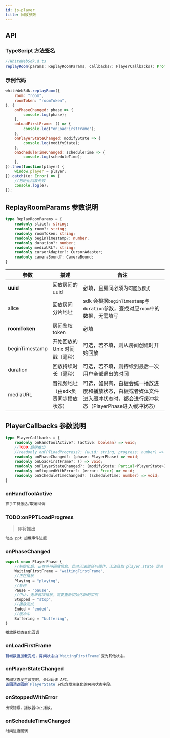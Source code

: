 ```yaml
---
id: js-player
title: 回放参数
---
```


## API

### TypeScript 方法签名

```typescript
//WhiteWebSdk.d.ts
replayRoom(params: ReplayRoomParams, callbacks?: PlayerCallbacks): Promise<Player>;
```

### 示例代码

```js
whiteWebSdk.replayRoom({
    room: "room",
    roomToken: "roomToken",
}, {
    onPhaseChanged: phase => {
        console.log(phase);
    },
    onLoadFirstFrame: () => {
        console.log("onLoadFirstFrame");
    },
    onPlayerStateChanged: modifyState => {
        console.log(modifyState);
    },
    onScheduleTimeChanged: scheduleTime => {
        console.log(scheduleTime);
    },
}).then(function(player) {
    window.player = player;
}).catch((e: Error) => {
    //初始化回放失败
    console.log(e);
});
```

## ReplayRoomParams 参数说明

```typescript
type ReplayRoomParams = {
    readonly slice?: string;
    readonly room?: string;
    readonly roomToken: string;
    readonly beginTimestamp?: number;
    readonly duration?: number;
    readonly mediaURL?: string;
    readonly cursorAdapter?: CursorAdapter;
    readonly cameraBound?: CameraBound;
}
```

| 参数 |  描述 | 备注 |
| ---- | ---- | --- |
| **uuid** | 回放房间的 uuid |必填，且房间必须为`可回放模式`|
| slice | 回放房间 分片地址 |sdk 会根据`beginTimestamp`与`duration`参数，查找对应`room`中的数据，无需填写|
| **roomToken** | 房间鉴权 token | 必填 |
| beginTimestamp | 开始回放的 Unix 时间戳（毫秒） | 可选，若不填，则从房间创建时开始回放 |
| duration | 回放持续时长（毫秒）| 可选，若不填，则持续到最后一次用户全部退出的时间 |
| mediaURL | 音视频地址（由sdk负责同步播放状态）| 可选，如果有，白板会统一播放进度和播放状态，白板或者媒体文件进入缓冲状态时，都会进行缓冲状态（PlayerPhase进入缓冲状态）|

## PlayerCallbacks 参数说明

```typescript
type PlayerCallbacks = {
    readonly onHandToolActive?: (active: boolean) => void;
    //TODO:后续推出
    //readonly onPPTLoadProgress?: (uuid: string, progress: number) => void;
    readonly onPhaseChanged?: (phase: PlayerPhase) => void;
    readonly onLoadFirstFrame?: () => void;
    readonly onPlayerStateChanged?: (modifyState: Partial<PlayerState>) => void;
    readonly onStoppedWithError?: (error: Error) => void;
    readonly onScheduleTimeChanged?: (scheduleTime: number) => void;
}
```

### **onHandToolActive**

```js
抓手工具激活/取消回调
```

### TODO:**onPPTLoadProgress**

>即将推出
```js
动态 ppt 加载事件进度
```

### **onPhaseChanged**

```typescript
export enum PlayerPhase {
    //初始化后，正在等待回放信息，此时无法做任何操作，无法获取 player.state 信息
    WaitingFirstFrame = "waitingFirstFrame",
    //正在播放
    Playing = "playing",
    //暂停
    Pause = "pause",
    //中止，无法再次播放，需要重新初始化新的实例
    Stopped = "stop",
    //播放完成
    Ended = "ended",
    //缓冲中
    Buffering = "buffering",
}
```

```js
播放器状态变化回调
```

### **onLoadFirstFrame**

```js
首帧数据加载完成，房间状态由`WaitingFirstFrame`变为其他状态。
```

### **onPlayerStateChanged**

```js
房间状态发生改变时，会回调该 API。
该回调返回的`PlayerState`只包含发生变化的房间状态字段。
```

### **onStoppedWithError**

```js
出现错误，播放器中止播放。
```

### **onScheduleTimeChanged**

```js
时间进度回调
```